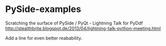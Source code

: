 PySide-examples
===============

Scratching the surface of PySide / PyQt - Lightning Talk for PyDdf
http://stealthbrite.blogspot.de/2013/04/lightning-talk-python-meeting.html

Add a line for even better reabability.

